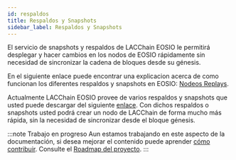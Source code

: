 ```yaml
---
id: respaldos
title: Respaldos y Snapshots 
sidebar_label: Respaldos y Snapshots
---
```


El servicio de snapshots y respaldos de LACChain EOSIO le permitirá desplegar y hacer cambios en los nodos de EOSIO rápidamente sin necesidad de sincronizar la cadena de bloques desde su génesis.

En el siguiente enlace puede encontrar una explicacion acerca de como funcionan los diferentes respaldos y snapshots en EOSIO: [Nodeos Replays](https://developers.eos.io/manuals/eos/v2.0/nodeos/replays/index).

Actualmente LACChain EOSIO provee de varios respaldos y snapshots que usted puede descargar del siguiente [enlace](http://archive.edenia.cloud/).
Con dichos respaldos o snapshots usted podrá crear un nodo de LACChain de forma mucho más rápida, sin la necesidad de sincronizar desde el bloque génesis.

:::note Trabajo en progreso
Aun estamos trabajando en este aspecto de la documentación, si desea mejorar el contenido puede aprender [cómo contribuir](../guias/contribuir). Consulte el [Roadmap del proyecto](../roadmap).
:::
